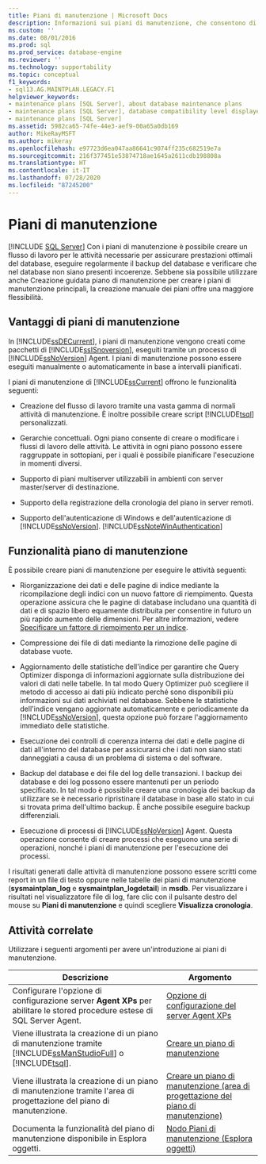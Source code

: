 ```yaml
---
title: Piani di manutenzione | Microsoft Docs
description: Informazioni sui piani di manutenzione, che consentono di creare un flusso di lavoro per garantire che il database di SQL Server sia ottimizzato, sottoposto regolarmente a backup e privo di incoerenze.
ms.custom: ''
ms.date: 08/01/2016
ms.prod: sql
ms.prod_service: database-engine
ms.reviewer: ''
ms.technology: supportability
ms.topic: conceptual
f1_keywords:
- sql13.AG.MAINTPLAN.LEGACY.F1
helpviewer_keywords:
- maintenance plans [SQL Server], about database maintenance plans
- maintenance plans [SQL Server], database compatibility level displayed in designer
- maintenance plans [SQL Server]
ms.assetid: 5982ca65-74fe-44e3-aef9-00a65a0db169
author: MikeRayMSFT
ms.author: mikeray
ms.openlocfilehash: e97723d6ea047aa86641c9074ff235c682519e7a
ms.sourcegitcommit: 216f377451e53874718ae1645a2611cdb198808a
ms.translationtype: HT
ms.contentlocale: it-IT
ms.lasthandoff: 07/28/2020
ms.locfileid: "87245200"
---
```

# <a name="maintenance-plans"></a>Piani di manutenzione
 [!INCLUDE [SQL Server](../../includes/applies-to-version/sqlserver.md)]
  Con i piani di manutenzione è possibile creare un flusso di lavoro per le attività necessarie per assicurare prestazioni ottimali del database, eseguire regolarmente il backup del database e verificare che nel database non siano presenti incoerenze. Sebbene sia possibile utilizzare anche Creazione guidata piano di manutenzione per creare i piani di manutenzione principali, la creazione manuale dei piani offre una maggiore flessibilità.  
  
## <a name="benefits-of-maintenance-plans"></a>Vantaggi di piani di manutenzione  
 In [!INCLUDE[ssDECurrent](../../includes/ssdecurrent-md.md)], i piani di manutenzione vengono creati come pacchetti di [!INCLUDE[ssISnoversion](../../includes/ssisnoversion-md.md)], eseguiti tramite un processo di [!INCLUDE[ssNoVersion](../../includes/ssnoversion-md.md)] Agent. I piani di manutenzione possono essere eseguiti manualmente o automaticamente in base a intervalli pianificati.  
  
 I piani di manutenzione di [!INCLUDE[ssCurrent](../../includes/sscurrent-md.md)] offrono le funzionalità seguenti:  
  
-   Creazione del flusso di lavoro tramite una vasta gamma di normali attività di manutenzione. È inoltre possibile creare script [!INCLUDE[tsql](../../includes/tsql-md.md)] personalizzati.  
  
-   Gerarchie concettuali. Ogni piano consente di creare o modificare i flussi di lavoro delle attività. Le attività in ogni piano possono essere raggruppate in sottopiani, per i quali è possibile pianificare l'esecuzione in momenti diversi.  
  
-   Supporto di piani multiserver utilizzabili in ambienti con server master/server di destinazione.  
  
-   Supporto della registrazione della cronologia del piano in server remoti.  
  
-   Supporto dell'autenticazione di Windows e dell'autenticazione di [!INCLUDE[ssNoVersion](../../includes/ssnoversion-md.md)]. [!INCLUDE[ssNoteWinAuthentication](../../includes/ssnotewinauthentication-md.md)]  
  
## <a name="maintenance-plan-functionality"></a>Funzionalità piano di manutenzione  
 È possibile creare piani di manutenzione per eseguire le attività seguenti:  
  
-   Riorganizzazione dei dati e delle pagine di indice mediante la ricompilazione degli indici con un nuovo fattore di riempimento. Questa operazione assicura che le pagine di database includano una quantità di dati e di spazio libero equamente distribuita per consentire in futuro un più rapido aumento delle dimensioni. Per altre informazioni, vedere [Specificare un fattore di riempimento per un indice](../../relational-databases/indexes/specify-fill-factor-for-an-index.md).  
  
-   Compressione dei file di dati mediante la rimozione delle pagine di database vuote.  
  
-   Aggiornamento delle statistiche dell'indice per garantire che Query Optimizer disponga di informazioni aggiornate sulla distribuzione dei valori di dati nelle tabelle. In tal modo Query Optimizer può scegliere il metodo di accesso ai dati più indicato perché sono disponibili più informazioni sui dati archiviati nel database. Sebbene le statistiche dell'indice vengano aggiornate automaticamente e periodicamente da [!INCLUDE[ssNoVersion](../../includes/ssnoversion-md.md)], questa opzione può forzare l'aggiornamento immediato delle statistiche.  
  
-   Esecuzione dei controlli di coerenza interna dei dati e delle pagine di dati all'interno del database per assicurarsi che i dati non siano stati danneggiati a causa di un problema di sistema o del software.  
  
-   Backup del database e dei file del log delle transazioni. I backup dei database e dei log possono essere mantenuti per un periodo specificato. In tal modo è possibile creare una cronologia dei backup da utilizzare se è necessario ripristinare il database in base allo stato in cui si trovata prima dell'ultimo backup. È anche possibile eseguire backup differenziali.  
  
-   Esecuzione di processi di [!INCLUDE[ssNoVersion](../../includes/ssnoversion-md.md)] Agent. Questa operazione consente di creare processi che eseguono una serie di operazioni, nonché i piani di manutenzione per l'esecuzione dei processi.  
  
 I risultati generati dalle attività di manutenzione possono essere scritti come report in un file di testo oppure nelle tabelle dei piani di manutenzione (**sysmaintplan_log** e **sysmaintplan_logdetail**) in **msdb**. Per visualizzare i risultati nel visualizzatore file di log, fare clic con il pulsante destro del mouse su **Piani di manutenzione** e quindi scegliere **Visualizza cronologia**.  
  
## <a name="related-tasks"></a>Attività correlate  
 Utilizzare i seguenti argomenti per avere un'introduzione ai piani di manutenzione.  
  
|Descrizione|Argomento|  
|-|-|  
|Configurare l'opzione di configurazione server **Agent XPs** per abilitare le stored procedure estese di SQL Server Agent.|[Opzione di configurazione del server Agent XPs](../../database-engine/configure-windows/agent-xps-server-configuration-option.md)|
|Viene illustrata la creazione di un piano di manutenzione tramite [!INCLUDE[ssManStudioFull](../../includes/ssmanstudiofull-md.md)] o [!INCLUDE[tsql](../../includes/tsql-md.md)].|[Creare un piano di manutenzione](../../relational-databases/maintenance-plans/create-a-maintenance-plan.md)|  
|Viene illustrata la creazione di un piano di manutenzione tramite l'area di progettazione del piano di manutenzione.|[Creare un piano di manutenzione &#40;area di progettazione del piano di manutenzione&#41;](../../relational-databases/maintenance-plans/create-a-maintenance-plan-maintenance-plan-design-surface.md)|  
|Documenta la funzionalità del piano di manutenzione disponibile in Esplora oggetti.|[Nodo Piani di manutenzione &#40;Esplora oggetti&#41;](../../relational-databases/maintenance-plans/maintenance-plans-node-object-explorer.md)|  
  
  
